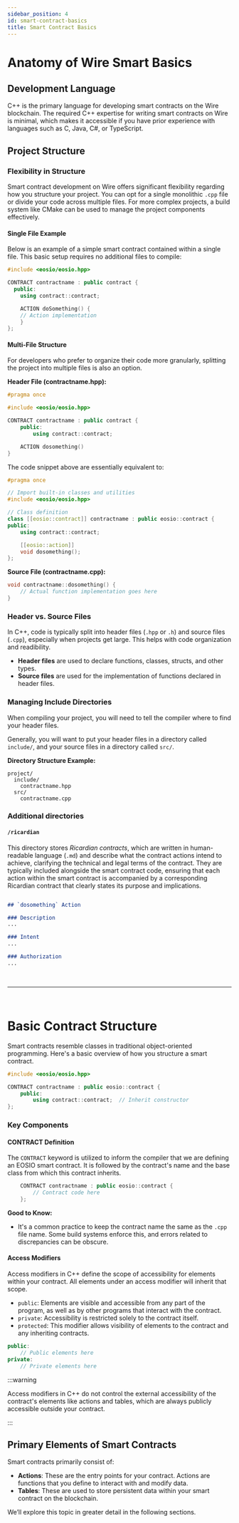 ```yaml
---
sidebar_position: 4
id: smart-contract-basics
title: Smart Contract Basics
---
```



# Anatomy of Wire Smart Basics

## Development Language

C++ is the primary language for developing smart contracts on the Wire blockchain. The required C++ expertise for writing smart contracts on Wire is minimal, which makes it accessible if you have prior experience with languages such as C, Java, C#, or TypeScript.

## Project Structure

### Flexibility in Structure

Smart contract development on Wire offers significant flexibility regarding how you structure your project. You can opt for a single monolithic `.cpp` file or divide your code across multiple files. For more complex projects, a build system like CMake can be used to manage the project components effectively.

#### Single File Example
Below is an example of a simple smart contract contained within a single file. This basic setup requires no additional files to compile:

```cpp title="project/contractname.cpp"
#include <eosio/eosio.hpp>

CONTRACT contractname : public contract {
  public:
    using contract::contract;

    ACTION doSomething() {
    // Action implementation
    }
};
```

#### Multi-File Structure

For developers who prefer to organize their code more granularly, splitting the project into multiple files is also an option.

**Header File (contractname.hpp):**
```cpp title="project/include/contractname.hpp"
#pragma once

#include <eosio/eosio.hpp>

CONTRACT contractname : public contract {
    public:
        using contract::contract;

    ACTION dosomething()
}
```

The code snippet above are essentially equivalent to: 

```cpp title="project/include/contractname.hpp"
#pragma once

// Import built-in classes and utilities
#include <eosio/eosio.hpp>

// Class definition
class [[eosio::contract]] contractname : public eosio::contract {
public:
    using contract::contract;

    [[eosio::action]]
    void dosomething();
};
```


**Source File (contractname.cpp):**
```cpp title="project/src/contractname.cpp"
void contractname::dosomething() {
    // Actual function implementation goes here
}
```


### Header vs. Source Files
In C++, code is typically split into header files (`.hpp` or `.h`) and source files (`.cpp`), especially when projects get large. This helps with code organization and readibility.

- **Header files** are used to declare functions, classes, structs, and other types.
- **Source files** are used for the implementation of functions declared in header files.

### Managing Include Directories

When compiling your project, you will need to tell the compiler where to find your header files.

Generally, you will want to put your header files in a directory called `include/`, and your source files in a directory called `src/`.

**Directory Structure Example:**
```
project/
  include/
    contractname.hpp
  src/
    contractname.cpp
```

### Additional directories

#### `/ricardian`

This directory stores *Ricardian contracts*, which are written in human-readable language (`.md`) and describe what the contract actions intend to achieve, clarifying the technical and legal terms of the contract. They are typically included alongside the smart contract code, ensuring that each action within the smart contract is accompanied by a corresponding Ricardian contract that clearly states its purpose and implications.

```md title="/project/ricardian/contractname.md"

## `dosomething` Action

### Description
...

### Intent
...

### Authorization
...
```

&nbsp;
***
&nbsp;


# Basic Contract Structure

Smart contracts resemble classes in traditional object-oriented programming. Here's a basic overview of how you structure a smart contract.


```cpp title="project/contractname.cpp"
#include <eosio/eosio.hpp>

CONTRACT contractname : public eosio::contract {
    public:
        using contract::contract;  // Inherit constructor
};
```

### Key Components

#### CONTRACT Definition

The `CONTRACT` keyword is utilized to inform the compiler that we are defining an EOSIO smart contract. It is followed by the contract's name and the base class from which this contract inherits.

```cpp title="project/contractname.cpp"
    CONTRACT contractname : public eosio::contract { 
        // Contract code here
    };
```

**Good to Know:**
- It's a common practice to keep the contract name the same as the `.cpp` file name. Some build systems enforce this, and errors related to discrepancies can be obscure.

#### Access Modifiers

Access modifiers in C++ define the scope of accessibility for elements within your contract. All elements under an access modifier will inherit that scope.

- `public`: Elements are visible and accessible from any part of the program, as well as by other programs that interact with the contract.
- `private`: Accessibility is restricted solely to the contract itself.
- `protected`: This modifier allows visibility of elements to the contract and any inheriting contracts.



```cpp
public:
    // Public elements here
private:
    // Private elements here
```

:::warning

Access modifiers in C++ do not control the external accessibility of the contract's elements like actions and tables, which are always publicly accessible outside your contract.

::: 



## Primary Elements of Smart Contracts

Smart contracts primarily consist of:

- **Actions**: These are the entry points for your contract. Actions are functions that you define to interact with and modify data.
- **Tables**: These are used to store persistent data within your smart contract on the blockchain.

We’ll explore this topic in greater detail in the following sections.